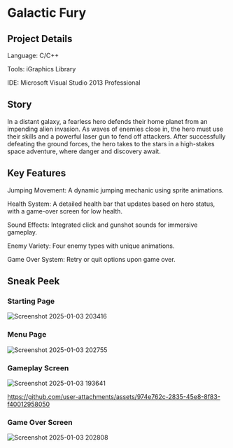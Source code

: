 # Galactic Fury

## Project Details
Language: C/C++

Tools: iGraphics Library

IDE: Microsoft Visual Studio 2013 Professional
## Story
In a distant galaxy, a fearless hero defends their home planet from an impending alien invasion. As waves of enemies close in, the hero must use their skills and a powerful laser gun to fend off attackers. After successfully defeating the ground forces, the hero takes to the stars in a high-stakes space adventure, where danger and discovery await.

## Key Features
  Jumping Movement: A dynamic jumping mechanic using sprite animations.

  Health System: A detailed health bar that updates based on hero status, with a game-over screen for low health.

  Sound Effects: Integrated click and gunshot sounds for immersive gameplay.

  Enemy Variety: Four enemy types with unique animations.

  Game Over System: Retry or quit options upon game over.

## Sneak Peek

### Starting Page
![Screenshot 2025-01-03 203416](https://github.com/user-attachments/assets/85c064d1-755f-4891-9101-82bc885f0a3f)

### Menu Page
![Screenshot 2025-01-03 202755](https://github.com/user-attachments/assets/6c75b9fd-a8af-408d-bd8d-390889d8ab29)

### Gameplay Screen
![Screenshot 2025-01-03 193641](https://github.com/user-attachments/assets/65468456-3334-4c2a-914d-ac210f798404)

https://github.com/user-attachments/assets/974e762c-2835-45e8-8f83-f40012958050

### Game Over Screen
![Screenshot 2025-01-03 202808](https://github.com/user-attachments/assets/0d525ddc-74e3-4395-8df4-459ee4fa4a28)
